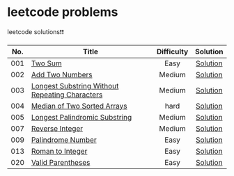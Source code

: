 # leetcode problems
leetcode solutions❗❗


|No. |           Title                                                                                 |Difficulty|    Solution                                               |
|:--:|-------------------------------------------------------------------------------------------------|:--------:|:---------------------------------------------------------:|
|001 |[Two Sum](https://leetcode.com/problems/two-sum/)                                                | Easy     | [Solution](/solutions/001_twoSum.py)                      |
|002 |[Add Two Numbers](https://leetcode.com/problems/add-two-numbers/)                                | Medium   | [Solution](/solutions/002_addTwoNumbers.py)               |
|003 |[Longest Substring Without Repeating Characters](https://leetcode.com/problems/longest-substring-without-repeating-characters/)  |   Medium     | [Solution](/solutions/003_longestSubstringWithoutRepeatingCharacters.py)  |
|004 |[Median of Two Sorted Arrays](https://leetcode.com/problems/median-of-two-sorted-arrays/)        | hard     | [Solution](/solutions/004_medianOfTwoSortedArrays.py)     |
|005 |[Longest Palindromic Substring](https://leetcode.com/problems/longest-palindromic-substring/)    | Medium   | [Solution](/solutions/005_longestPalindromicSubstring.py) |
|007 |[Reverse Integer](https://leetcode.com/problems/reverse-integer/)                                | Medium   | [Solution](/solutions/007_reverseInteger.py)              |
|009 |[Palindrome Number](https://leetcode.com/problems/palindrome-number/)                            | Easy     | [Solution](/solutions/009_palindromeNumber.py)            |
|013 |[Roman to Integer](https://leetcode.com/problems/roman-to-integer/)                              | Easy     | [Solution](/solutions/008_romanToInteger.py)              |
|020 |[Valid Parentheses](https://leetcode.com/problems/valid-parentheses/)                            | Easy     | [Solution](/solutions/020_validParentheses.py)            |
